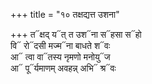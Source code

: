 +++
title = "१० तक्षद्यत्त उशना"

+++
त᳓क्षद् य᳓त् त उश᳓ना स᳓हसा स᳓हो  
वि᳓ रो᳓दसी मज्म᳓ना बाधते श᳓वः  
आ᳓ त्वा वा᳓तस्य नृमणो मनोयु᳓ज  
आ᳓ पू᳓र्यमाणम् अवहन्न् अभि᳓ श्र᳓वः